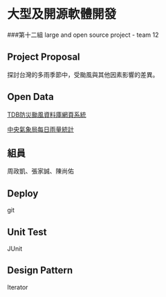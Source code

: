 大型及開源軟體開發
=============
###第十二組
large and open source project - team 12  

Project Proposal
---------------------
探討台灣的多雨季節中，受颱風與其他因素影響的差異。  

Open Data
--------------------------
[TDB防災颱風資料庫網頁系統](http://rdc28.cwb.gov.tw/data.php)

[中央氣象局每日雨量統計](http://www.cwb.gov.tw/V7/climate/dailyPrecipitation/dP.htm)

組員
-----
周政凱、張家誠、陳尚佑

Deploy
-----
git

Unit Test
-----
JUnit

Design Pattern
------
Iterator
